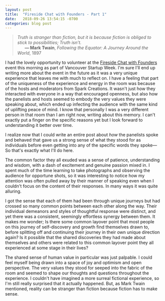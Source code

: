 ```yaml
---
layout: post
title:  "Fireside Chat with Founders - Part 1"
date:   2018-09-26 13:54:15 -0700
categories: blog post
---
```


>*Truth is stranger than fiction, but it is because fiction is obliged to stick to possibilities; Truth isn’t.* 
 <br>&nbsp;&nbsp;&nbsp;&nbsp;&nbsp;&nbsp;__&mdash; Mark Twain__, *Following the Equator: A Journey Around the World*, 1897

I had the lovely opportunity to volunteer at the [Fireside Chat with Founders]( https://vsw2018.sched.com/event/FSPo/founders-cafe-fireside-chats-with-founders "Fireside Chat with Founders") event this morning as part of Vancouver Startup Week. I'm sure I'll end up writing more about the event in the future as it was a very unique experience that leaves me with much to reflect on. I have a feeling that part of the uniqueness of the experience and energy in the room was because of the hosts and moderators from Spark Creations. It wasn't just how they interacted with everyone in a way that encouraged openness, but also how the panelists and hosts seemed to embody the very values they were speaking about, which ended up infecting the audience with the same kind of uplifting peace of mind. I know that personally I was a very different person in that room than I am right now, writing about this memory.  I can't exactly put a finger on the specific reasons yet but I look forward to understanding it better over time. 

I realize now that I could write an entire post about *how* the panelists spoke and behaved that gave us a strong sense of what they stood for as individuals before even getting into any of the specific words they spoke—So that's exactly what I'll do here. 

The common factor they all exuded was a sense of patience, understanding and wisdom, with a dash of excitement and genuine passion mixed in. I spent much of the time learning to take photographs and observing the audience for opportune shots, so it was interesting to notice how my attention was often pulled away by their manner of speaking even when I couldn't focus on the content of their responses. In many ways it was quite alluring. 

I got the sense that each of them had been through unique journeys but had crossed so many common points between each other along the way. Their individual demeanors and styles of thoughtful response were distinct, and yet there was a consistent, seemingly effortless synergy between them. It makes me wonder; Is there some common layover point that most people on this journey of self-discovery and growth find themselves drawn to, before splitting off and continuing their journey in their own unique direction again? Is it possible that the shared discoveries they had made about themselves and others were related to this common layover point they all experienced at some stage in their lives?

The shared sense of human value in particular was just palpable. I could feel myself being drawn into a space of joy and optimism and open perspective. The very values they stood for seeped into the fabric of the room and seemed to shape our thoughts and questions throughout the experience. I couldn't have imagined a more surreal fictional experience, so I'm still really surprised that it actually happened. But, as Mark Twain mentioned, reality can be stranger than fiction because fiction has to make sense. 















